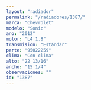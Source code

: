 ```yaml
---
layout: "radiador"
permalink: "/radiadores/1387/"
marca: "Chevrolet"
modelo: "Sonic"
ano: "2012"
motor: "L4 1.8"
transmision: "Estándar"
parte: "95022259"
clima: "Con clima"
alto: "22 13/16"
ancho: "15 1/4"
observaciones: ""
id: "1387"
---
```


